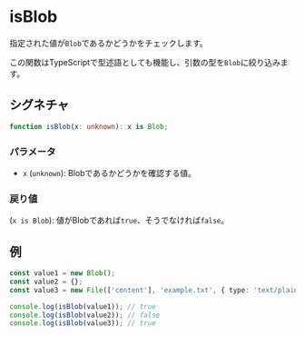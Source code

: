 # isBlob

指定された値が`Blob`であるかどうかをチェックします。

この関数はTypeScriptで型述語としても機能し、引数の型を`Blob`に絞り込みます。

## シグネチャ

```typescript
function isBlob(x: unknown): x is Blob;
```

### パラメータ

- `x` (`unknown`): Blobであるかどうかを確認する値。

### 戻り値

(`x is Blob`): 値がBlobであれば`true`、そうでなければ`false`。

## 例

```typescript
const value1 = new Blob();
const value2 = {};
const value3 = new File(['content'], 'example.txt', { type: 'text/plain' });

console.log(isBlob(value1)); // true
console.log(isBlob(value2)); // false
console.log(isBlob(value3)); // true
```
